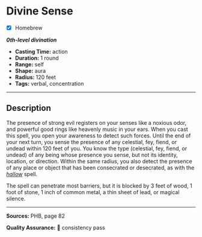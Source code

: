 # Divine Sense
- [x] Homebrew

***0th-level divination***
- **Casting Time:** action
- **Duration:** 1 round
- **Range:** self
- **Shape:** aura
- **Radius:** 120 feet
- **Tags:** verbal, concentration

---

## Description
The presence of strong evil registers on your senses like a noxious odor, and powerful good rings like heavenly music in your ears.
When you cast this spell, you open your awareness to detect such forces.
Until the end of your next turn, you sense the presence of any celestial, fey, fiend, or undead within 120 feet of you.
You know the type (celestial, fey, fiend, or undead) of any being whose presence you sense, but not its identity, location, or direction.
Within the same radius, you also detect the presence of any place or object that has been consecrated or desecrated, as with the [*hallow*][hallow] spell.

The spell can penetrate most barriers, but it is blocked by 3 feet of wood, 1 foot of stone, 1 inch of common metal, a thin sheet of lead, or magical silence.

---

**Sources:** PHB, page 82

**Quality Assurance:** :star2: consistency pass

[hallow]: ../level-5/hallow.md
